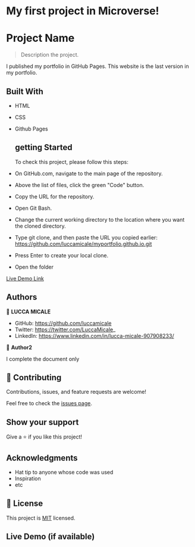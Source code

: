 # My first project in Microverse!

# Project Name

> Description the project.
  
  I published my portfolio in GitHub Pages. This website is the last version in my portfolio. 

## Built With

- HTML
- CSS
- Github Pages

  ## getting Started

  To check this project, please follow this steps:

- On GitHub.com, navigate to the main page of the repository.
- Above the list of files, click the green "Code" button.
- Copy the URL for the repository.
- Open Git Bash.
- Change the current working directory to the location where you want the cloned directory.
- Type git clone, and then paste the URL you copied earlier: https://github.com/luccamicale/myportfolio.github.io.git
- Press Enter to create your local clone.
- Open the folder

[Live Demo Link](https://livedemo.com)

## Authors

👤 **LUCCA MICALE**

- GitHub: https://github.com/luccamicale
- Twitter: https://twitter.com/LuccaMicale_
- LinkedIn: https://www.linkedin.com/in/lucca-micale-907908233/

👤 **Author2**

I complete the document only

## 🤝 Contributing

Contributions, issues, and feature requests are welcome!

Feel free to check the [issues page](../../issues/).

## Show your support

Give a ⭐️ if you like this project!

## Acknowledgments

- Hat tip to anyone whose code was used
- Inspiration
- etc

## 📝 License

This project is [MIT](./LICENSE) licensed.
## Live Demo (if available)



